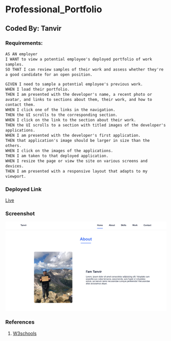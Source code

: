 
# Professional_Portfolio

## Coded By: Tanvir

### Requirements:


```
AS AN employer
I WANT to view a potential employee's deployed portfolio of work samples.
SO THAT I can review samples of their work and assess whether they're a good candidate for an open position.
```

```
GIVEN I need to sample a potential employee's previous work.
WHEN I load their portfolio.
THEN I am presented with the developer's name, a recent photo or avatar, and links to sections about them, their work, and how to contact them.
WHEN I click one of the links in the navigation.
THEN the UI scrolls to the corresponding section.
WHEN I click on the link to the section about their work.
THEN the UI scrolls to a section with titled images of the developer's applications.
WHEN I am presented with the developer's first application.
THEN that application's image should be larger in size than the others.
WHEN I click on the images of the applications.
THEN I am taken to that deployed application.
WHEN I resize the page or view the site on various screens and devices.
THEN I am presented with a responsive layout that adapts to my viewport.
```

### Deployed Link
[Live](https://tanvirpi.github.io/Professional_Portfolio/)

### Screenshot

![Image](https://github.com/Tanvirpi/Professional_Portfolio/blob/main/assets/Screenshot.png)


### References
1. [W3schools](https://www.w3schools.com/)


